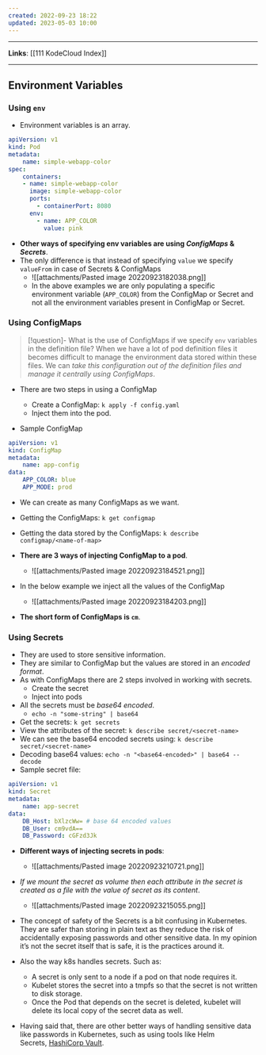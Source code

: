 ```yaml
---
created: 2022-09-23 18:22
updated: 2023-05-03 10:00
---
```

---
**Links**: [[111 KodeCloud Index]]

---
## Environment Variables
### Using `env`
- Environment variables is an array.
```yaml
apiVersion: v1
kind: Pod
metadata:
	name: simple-webapp-color
spec:
	containers:
	- name: simple-webapp-color
	  image: simple-webapp-color
	  ports:
		- containerPort: 8080
	  env:
		- name: APP_COLOR
		  value: pink
```

- **Other ways of specifying env variables are using *ConfigMaps* & *Secrets***.
- The only difference is that instead of specifying `value` we specify `valueFrom` in case of Secrets & ConfigMaps
	- ![[attachments/Pasted image 20220923182038.png]]
	- In the above examples we are only populating a specific environment variable (`APP_COLOR`) from the ConfigMap or Secret and not all the environment variables present in ConfigMap or Secret.

### Using ConfigMaps
> [!question]- What is the use of ConfigMaps if we specify `env` variables in the definition file?
> When we have a lot of pod definition files it becomes difficult to manage the environment data stored within these files.
> We can *take this configuration out of the definition files and manage it centrally using ConfigMaps*.

- There are two steps in using a ConfigMap
	- Create a ConfigMap: `k apply -f config.yaml`
	- Inject them into the pod.

- Sample ConfigMap
```yaml
apiVersion: v1
kind: ConfigMap
metadata:
	name: app-config
data:
	APP_COLOR: blue
	APP_MODE: prod
```

- We can create as many ConfigMaps as we want.
- Getting the ConfigMaps: `k get configmap`
- Getting the data stored by the ConfigMaps: `k describe configmap/<name-of-map>`

- **There are 3 ways of injecting ConfigMap to a pod**.
	- ![[attachments/Pasted image 20220923184521.png]]
- In the below example we inject all the values of the ConfigMap
	- ![[attachments/Pasted image 20220923184203.png]]

- **The short form of ConfigMaps is `cm`**.

### Using Secrets
- They are used to store sensitive information.
- They are similar to ConfigMap but the values are stored in an *encoded format*.
- As with ConfigMaps there are 2 steps involved in working with secrets.
	- Create the secret
	- Inject into pods
- All the secrets must be *base64 encoded*.
	- `echo -n "some-string" | base64`
- Get the secrets: `k get secrets`
- View the attributes of the secret: `k describe secret/<secret-name>`
- We can see the base64 encoded secrets using: `k describe secret/<secret-name>`
- Decoding base64 values: `echo -n "<base64-encoded>" | base64 --decode`
- Sample secret file:
```yaml
apiVersion: v1
kind: Secret
metadata:
	name: app-secret
data:
	DB_Host: bXlzcWw= # base 64 encoded values
	DB_User: cm9vdA==
	DB_Password: cGFzd3Jk
```

- **Different ways of injecting secrets in pods**:
	- ![[attachments/Pasted image 20220923210721.png]] 

- *If we mount the secret as volume then each attribute in the secret is created as a file with the value of secret as its content*.
	- ![[attachments/Pasted image 20220923215055.png]]

- The concept of safety of the Secrets is a bit confusing in Kubernetes. They are safer than storing in plain text as they reduce the risk of accidentally exposing passwords and other sensitive data. In my opinion it’s not the secret itself that is safe, it is the practices around it.
- Also the way k8s handles secrets. Such as:
	-   A secret is only sent to a node if a pod on that node requires it.
	-   Kubelet stores the secret into a tmpfs so that the secret is not written to disk storage.
	-   Once the Pod that depends on the secret is deleted, kubelet will delete its local copy of the secret data as well.

- Having said that, there are other better ways of handling sensitive data like passwords in Kubernetes, such as using tools like Helm Secrets, [HashiCorp Vault](https://www.vaultproject.io/).
